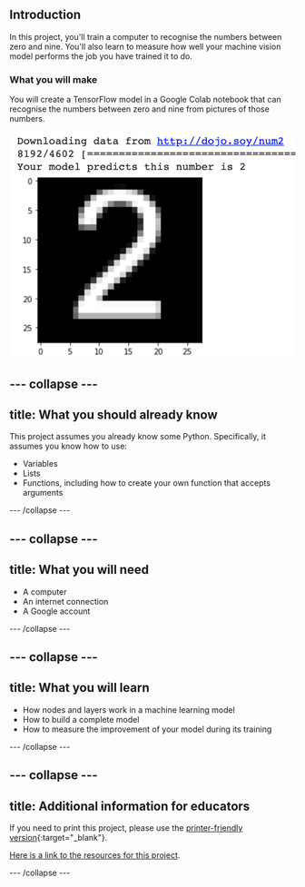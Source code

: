 ## Introduction

In this project, you'll train a computer to recognise the numbers between zero and nine. You'll also learn to measure how well your machine vision model performs the job you have trained it to do.

### What you will make
You will create a TensorFlow model in a Google Colab notebook that can recognise the numbers between zero and nine from pictures of those numbers.

![The finished project.](images/image_test_response.png)

--- collapse ---
---
title: What you should already know
---
This project assumes you already know some Python. Specifically, it assumes you know how to use:

+ Variables
+ Lists
+ Functions, including how to create your own function that accepts arguments

--- /collapse ---

--- collapse ---
---
title: What you will need
---

+ A computer
+ An internet connection
+ A Google account

--- /collapse ---

--- collapse ---
---
title: What you will learn
---

+ How nodes and layers work in a machine learning model
+ How to build a complete model
+ How to measure the improvement of your model during its training

--- /collapse ---

--- collapse ---
---
title: Additional information for educators
---

If you need to print this project, please use the [printer-friendly version](https://projects.raspberrypi.org/en/projects/teach-a-computer-to-read/print){:target="_blank"}.

[Here is a link to the resources for this project](http://rpf.io/teach-a-computer-to-read-go).

--- /collapse ---
